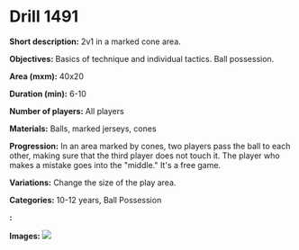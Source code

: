 # Drill 1491

**Short description:**
2v1 in a marked cone area.

**Objectives:**
Basics of technique and individual tactics. Ball possession.

**Area (mxm):**
40x20

**Duration (min):**
6-10

**Number of players:**
All players

**Materials:**
Balls, marked jerseys, cones

**Progression:**
In an area marked by cones, two players pass the ball to each other, making sure that the third player does not touch it. The player who makes a mistake goes into the "middle." It's a free game.

**Variations:**
Change the size of the play area.

**Categories:**
10-12 years, Ball Possession

**:**


**Images:**
![](https://www.coachingfutsal.com/\images\90162e8b-5757-486c-ba78-38de7b63468c_283.png)

